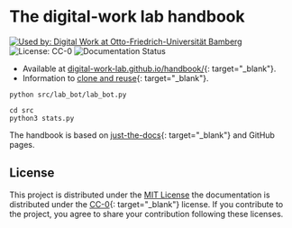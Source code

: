 # The digital-work lab handbook

[![Used by: Digital Work at Otto-Friedrich-Universität Bamberg](https://img.shields.io/badge/Used%20by-%20Digital%20Work%20(Otto--Friedrich--Universit%C3%A4t%20Bamberg)-blue)](https://digital-work-lab.github.io/handbook/)
![License: CC-0](https://img.shields.io/badge/License-CC--0-green.svg)
![Documentation Status](https://img.shields.io/github/actions/workflow/status/digital-work-lab/handbook/pages.yml?label=documentation)

- Available at [digital-work-lab.github.io/handbook/](https://digital-work-lab.github.io/handbook/){: target="_blank"}.
- Information to [clone and reuse](https://digital-work-lab.github.io/handbook/docs/10-lab/10_processes/10.10.handbook.html#how-to-copy-the-handbook){: target="_blank"}.

```
python src/lab_bot/lab_bot.py

cd src
python3 stats.py
```

The handbook is based on [just-the-docs](https://github.com/just-the-docs/just-the-docs){: target="_blank"} and GitHub pages.

## License

This project is distributed under the [MIT License](LICENSE) the documentation is distributed under the [CC-0](https://creativecommons.org/publicdomain/zero/1.0/){: target="_blank"} license.
If you contribute to the project, you agree to share your contribution following these licenses.
